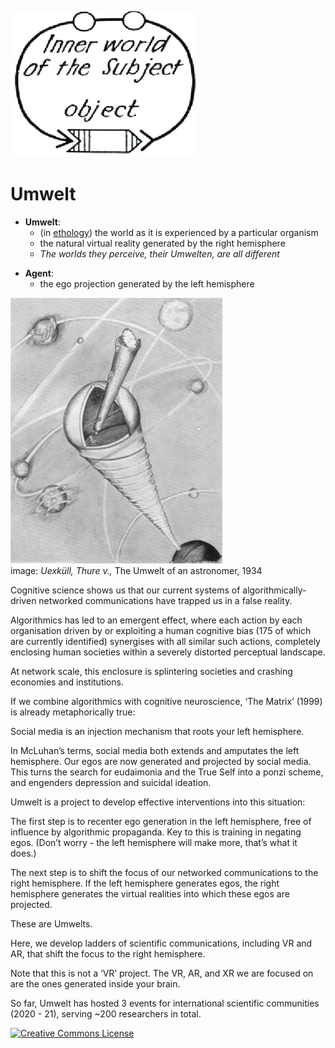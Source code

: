 
<img src='images/umwelt_logo2.png'><br/>

<h1>Umwelt</h1>

<ul>
  <li> <strong>Umwelt</strong>:
  <ul>
  <li> (in <a href="https://en.wikipedia.org/wiki/Ethology">ethology</a>) the world as it is experienced by a particular organism 
  <li> the natural virtual reality generated by the right hemisphere 
  <li> <em>The worlds they perceive, their Umwelten, are all different</em>
  </ul>
</ul>
  
<ul>
  <li> <strong>Agent</strong>:
  <ul>
  <li> the ego projection generated by the left hemisphere
  </ul>
</ul>
    
<p>
<img src='images/astronomers_umwelt.uexkull.png'>
<br/>
image: <em>Uexküll, Thure v.,</em> The Umwelt of an astronomer, 1934
</p>

<p>Cognitive science shows us that our current systems of algorithmically-driven networked communications have trapped us in a false reality. </p>

<p>Algorithmics has led to an emergent effect, where each action by each organisation driven by or exploiting a human cognitive bias (175 of which are currently identified) synergises with all similar such actions, completely enclosing human societies within a severely distorted perceptual landscape. </p>

<p>At network scale, this enclosure is splintering societies and crashing economies and institutions.</p>

<p>If we combine algorithmics with cognitive neuroscience, &#8216;The Matrix&#8217; (1999) is already metaphorically true:</p>

<p>Social media is an injection mechanism that roots your left hemisphere.</p>

<p>In McLuhan&#8217;s terms, social media both extends and amputates the left hemisphere. Our egos are now generated and projected by social media. This turns the search for eudaimonia and the True Self into a ponzi scheme, and engenders depression and suicidal ideation. </p>

<p>Umwelt is a project to develop effective interventions into this situation: </p>

<p>The first step is to recenter ego generation in the left hemisphere, free of influence by algorithmic propaganda. Key to this is training in negating egos. (Don&#8217;t worry - the left hemisphere will make more, that&#8217;s what it does.)</p>

<p>The next step is to shift the focus of our networked communications to the right hemisphere. If the left hemisphere generates egos, the right hemisphere generates the virtual realities into which these egos are projected.</p>

<p>These are Umwelts. </p>

<p>Here, we develop ladders of scientific communications, including VR and AR, that shift the focus to the right hemisphere. </p>

<p>Note that this is not a &#8216;VR&#8217; project. The VR, AR, and XR we are focused on are the ones generated inside your brain.</p>

<p>So far, Umwelt has hosted 3 events for international scientific communities (2020 - 21), serving ~200 researchers in total.</p>
    
<a rel="license" href="http://creativecommons.org/licenses/by-nc/4.0/"><img alt="Creative Commons License" style="border-width:0" src="https://i.creativecommons.org/l/by-nc/4.0/80x15.png" /></a> <br />

